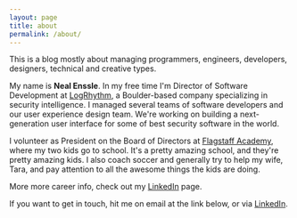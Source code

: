 ```yaml
---
layout: page
title: about
permalink: /about/
---
```


This is a blog mostly about managing programmers, engineers, developers, designers, technical and creative types.

My name is **Neal Enssle**. In my free time I'm Director of Software Development at [LogRhythm](http://www.logrhythm.com), a Boulder-based company specializing in security intelligence. I managed several teams of software developers and our user experience design team. We're working on building a next-generation user interface for some of best security software in the world.

I volunteer as President on the Board of Directors at [Flagstaff Academy](http://flagstaffacademy.org), where my two kids go to school. It's a pretty amazing school, and they're pretty amazing kids. I also coach soccer and generally try to help my wife, Tara, and pay attention to all the awesome things the kids are doing.

More more career info, check out my [LinkedIn](https://www.linkedin.com/in/nealenssle) page.

If you want to get in touch, hit me on email at the link below, or via [LinkedIn](https://www.linkedin.com/in/nealenssle).
